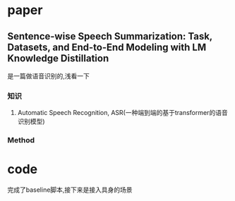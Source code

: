# paper
## Sentence-wise Speech Summarization: Task, Datasets, and End-to-End Modeling with LM Knowledge Distillation
是一篇做语音识别的,浅看一下
### 知识
1. Automatic Speech Recognition, ASR(一种端到端的基于transformer的语音识别模型)

### Method

# code
完成了baseline脚本,接下来是接入具身的场景